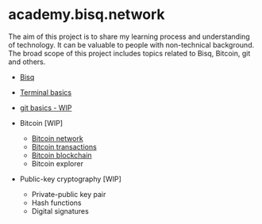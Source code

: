 # academy.bisq.network

The aim of this project is to share my learning process and understanding of technology. It can be valuable to people with non-technical background. The broad scope of this project includes topics related to Bisq, Bitcoin, git and others.

- [Bisq](Bisq.md)

- [Terminal basics](terminal.md)

- [git basics - WIP](git.md)

- Bitcoin [WIP]
  - [Bitcoin network](btcnetwork.md)
  - [Bitcoin transactions](bitcointx.md)
  - [Bitcoin blockchain](bitcoinblockchain.md)
  - Bitcoin explorer

- Public-key cryptography [WIP]
  - Private-public key pair
  - Hash functions
  - Digital signatures
